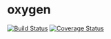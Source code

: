 # oxygen
[![Build Status](https://travis-ci.org/Alameen688/oxygen.svg?branch=develop)](https://travis-ci.org/Alameen688/oxygen) [![Coverage Status](https://coveralls.io/repos/github/Alameen688/oxygen/badge.svg?branch=develop)](https://coveralls.io/github/Alameen688/oxygen?branch=develop)
